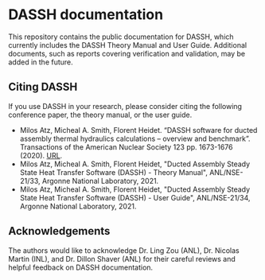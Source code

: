 # DASSH documentation
This repository contains the public documentation for DASSH, which currently includes the DASSH Theory Manual and User Guide. Additional documents, such as reports covering verification and validation, may be added in the future.

## Citing DASSH
If you use DASSH in your research, please consider citing the following conference paper, the theory manual, or the user guide.

* Milos Atz, Micheal A. Smith, Florent Heidet. “DASSH software for ducted assembly thermal hydraulics calculations – overview and benchmark”. Transactions of the American Nuclear Society 123 pp. 1673-1676 (2020). [URL](https://www.ans.org/pubs/transactions/article-49036/).
* Milos Atz, Micheal A. Smith, Florent Heidet, "Ducted Assembly Steady State Heat Transfer Software (DASSH) - Theory Manual", ANL/NSE-21/33, Argonne National Laboratory, 2021.
* Milos Atz, Micheal A. Smith, Florent Heidet, "Ducted Assembly Steady State Heat Transfer Software (DASSH) - User Guide", ANL/NSE-21/34, Argonne National Laboratory, 2021.

## Acknowledgements
The authors would like to acknowledge Dr. Ling Zou (ANL), Dr. Nicolas Martin (INL), and Dr. Dillon Shaver (ANL) for their careful reviews and helpful feedback on DASSH documentation.
